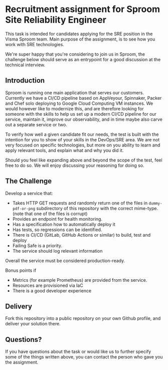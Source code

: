 # Recruitment assignment for Sproom Site Reliability Engineer

This task is intended for candidates applying for the SRE position in the Visma Sproom team. Main purpose of the assignment, is to see how you work with SRE technologies.

We're super happy that you're considering to join us in Sproom, the challenge below should serve as an entrypoint for a good discussion at the technical interview.

## Introduction

Sproom is running one main application that serves our customers. Currently we have a CI/CD pipeline based on AppVeyour, Spinnaker, Packer and Chef solo deploying to Google Cloud Computing VM instances. We would however like to modernize this, and are therefore looking for someone with the skills to help us set up a modern CI/CD pipeline for our service, maintain it, improve our observability, and in time maybe also carve out a separate service or two.

To verify how well a given candidate fit our needs, the test is built with the intention for you to show of your skills in the DevOps/SRE area. We are not very focused on specific technologies, but more on you ability to learn and apply relevant tools, and explain what and why you did it.

Should you feel like expanding above and beyond the scope of the test, feel free to do so. We will enjoy discussing your reasoning for doing so.

## The Challenge

Develop a service that:

* Takes HTTP GET requests and randomly return one of the files in `dummy-pdf-or-png` subdirectory of this repository with the correct mime-type. (note that one of the files is corrupt)
* Provides an endpoint for health monitoring.
* Has a specification how to automatically deploy it
* Has tests, so regressions can be identified.
* There is CI/CD (GitLab, GitHub Actions or similar) to build, test and deploy
* Failing Safe is a priority.
* The service should log relevant information

Overall the service must be considered production-ready.

Bonus points if  
* Metrics (for example Prometheus) are provided from the service.
* Resources are provisioned via IaC
* There is a good developer experience

## Delivery

Fork this repository into a public repository on your own Github profile, and deliver your solution there.

## Questions?

If you have questions about the task or would like us to further specify some of the things written above, you can contact the person who gave you the assignment.